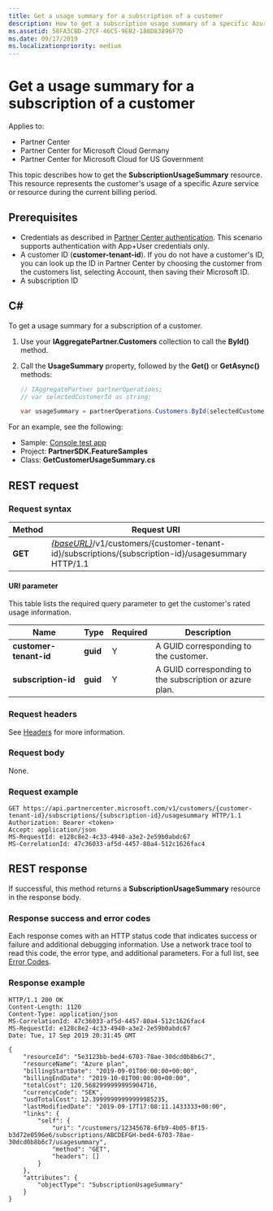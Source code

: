 ```yaml
---
title: Get a usage summary for a subscription of a customer
description: How to get a subscription usage summary of a specific Azure service or resource during the current billing period.
ms.assetid: 58FA3CBD-27CF-46C5-9EB2-188D83896F7D
ms.date: 09/17/2019
ms.localizationpriority: medium
---
```


# Get a usage summary for a subscription of a customer

Applies to:

- Partner Center
- Partner Center for Microsoft Cloud Germany
- Partner Center for Microsoft Cloud for US Government

This topic describes how to get the **SubscriptionUsageSummary** resource. This resource represents the customer's usage of a specific Azure service or resource during the current billing period.

## Prerequisites

- Credentials as described in [Partner Center authentication](partner-center-authentication.md). This scenario supports authentication with App+User credentials only.
- A customer ID (**customer-tenant-id**). If you do not have a customer's ID, you can look up the ID in Partner Center by choosing the customer from the customers list, selecting Account, then saving their Microsoft ID.
- A subscription ID

## C\#

To get a usage summary for a subscription of a customer.

1. Use your **IAggregatePartner.Customers** collection to call the **ById()** method.
2. Call the **UsageSummary** property, followed by the **Get()** or **GetAsync()** methods:

    ``` csharp
    // IAggregatePartner partnerOperations;
    // var selectedCustomerId as string;

    var usageSummary = partnerOperations.Customers.ById(selectedCustomerId).UsageSummary.Get();
    ```

For an example, see the following:

- Sample: [Console test app](console-test-app.md)
- Project: **PartnerSDK.FeatureSamples**
- Class: **GetCustomerUsageSummary.cs**

## REST request

### Request syntax

| Method  | Request URI                                                                                         |
|---------|-----------------------------------------------------------------------------------------------------|
| **GET** | [*{baseURL}*](partner-center-rest-urls.md)/v1/customers/{customer-tenant-id}/subscriptions/{subscription-id}/usagesummary HTTP/1.1 |

#### URI parameter

This table lists the required query parameter to get the customer's rated usage information.

| Name                   | Type     | Required | Description                           |
|------------------------|----------|----------|---------------------------------------|
| **customer-tenant-id** | **guid** | Y        | A GUID corresponding to the customer. |
| **subscription-id**    | **guid** | Y        | A GUID corresponding to the subscription or azure plan. |

### Request headers

See [Headers](headers.md) for more information.

### Request body

None.

### Request example

```http
GET https://api.partnercenter.microsoft.com/v1/customers/{customer-tenant-id}/subscriptions/{subscription-id}/usagesummary HTTP/1.1
Authorization: Bearer <token>
Accept: application/json
MS-RequestId: e128c8e2-4c33-4940-a3e2-2e59b0abdc67
MS-CorrelationId: 47c36033-af5d-4457-80a4-512c1626fac4
```

## REST response

If successful, this method returns a **SubscriptionUsageSummary** resource in the response body.

### Response success and error codes

Each response comes with an HTTP status code that indicates success or failure and additional debugging information. Use a network trace tool to read this code, the error type, and additional parameters. For a full list, see [Error Codes](error-codes.md).

### Response example

```http
HTTP/1.1 200 OK
Content-Length: 1120
Content-Type: application/json
MS-CorrelationId: 47c36033-af5d-4457-80a4-512c1626fac4
MS-RequestId: e128c8e2-4c33-4940-a3e2-2e59b0abdc67
Date: Tue, 17 Sep 2019 20:31:45 GMT

{
    "resourceId": "5e3123bb-bed4-6703-78ae-30dcd0b8b6c7",
    "resourceName": "Azure plan",
    "billingStartDate": "2019-09-01T00:00:00+00:00",
    "billingEndDate": "2019-10-01T00:00:00+00:00",
    "totalCost": 120.5682999999995904716,
    "currencyCode": "SEK",
    "usdTotalCost": 12.39999999999999985235,
    "lastModifiedDate": "2019-09-17T17:08:11.1433333+00:00",
    "links": {
        "self": {
            "uri": "/customers/12345678-6fb9-4b05-8f15-b3d72e0596e6/subscriptions/ABCDEFGH-bed4-6703-78ae-30dcd0b8b6c7/usagesummary",
            "method": "GET",
            "headers": []
        }
    },
    "attributes": {
        "objectType": "SubscriptionUsageSummary"
    }
}
```
